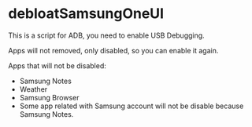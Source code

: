 # debloatSamsungOneUI
This is a script for ADB, you need to enable USB Debugging.

Apps will not removed, only disabled, so you can enable it again.

Apps that will not be disabled:
- Samsung Notes
- Weather
- Samsung Browser
- Some app related with Samsung account will not be disable because Samsung Notes.


